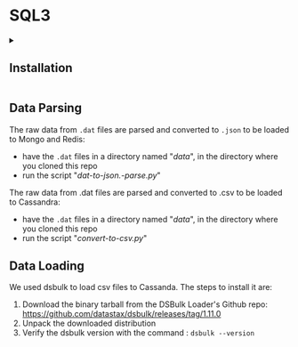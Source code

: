 # SQL3
<details>
<summary><h2>Installation</h2></summary>
Prerequisites:
- Cassandra: Java jdk 11

### MongoDB
For the MongoDB installation in Ubuntu 22.04:
1. Install the necessary packages with the command:
  ```
  sudo apt install software-properties-common gnupg apt-transport-https ca-certificates -y
  ```
2. Import the public key for MongoDB on your system with the command:
  ```
  curl -fsSL https://pgp.mongodb.com/server-7.0.asc |  sudo gpg -o /usr/share/keyrings/mongodb-server-7.0.gpg --dearmor
  ```
3. Add MongoDB 7.0 APT repository to the /etc/apt/sources.list.d directory with the command:
  ```
  echo "deb [ arch=amd64,arm64 signed-by=/usr/share/keyrings/mongodb-server-7.0.gpg ] https://repo.mongodb.org/apt/ubuntu jammy/mongodb-org/7.0 multiverse" | 
  sudo tee /etc/apt/sources.list.d/mongodb-org-7.0.list
  ```
  
4. Once the repository is added, reload the local package index:
  ```
  sudo apt update
  ```  
5. Install MongoDB:
  ```
  sudo apt install mongodb-org -y
  ```
6. To verify the version:
  ```
  mongod --version
  ```
7. To start and enable MongoDB:
  ```
  sudo systemctl start mongod
  sudo systemctl enable mongod
  ```
8. For MongoDB access use the command:
  ```
  mongosh
  ```

### Apache Cassandra
For the Cassandra installation in Ubuntu 22.04:
1. Download the binary tarball from one of the mirrors on the Apache Cassandra Download site with the command:
  ```
  curl -OL https://dlcdn.apache.org/cassandra/4.0.11/apache-cassandra-4.0.11-bin.tar.gz
  ```
2. To verify the integrity of the downloaded tarball you can compare the signature with the SHA256 file from the Downloads site:
  ```
  gpg --print-md SHA256 apache-cassandra-4.0.11-bin.tar.gz
  ```
3. Unpack the tarball with the command:
  ```
  tar xzvf apache-cassandra-4.0.11-bin.tar.gz
  ```
4. To start Cassandra:
  ```
  cd apache-cassandra-4.0.0/ && bin/cassandra
  ```
5. To start the CQL shell:
  ```
  bin/cqlsh
  ```
</details>

## Data Parsing
The raw data from `.dat` files are parsed and converted to `.json` to be loaded to Mongo and Redis:
- have the `.dat` files in a directory named "_data_", in the directory where you cloned this repo
- run the script "_dat-to-json.-parse.py_"

The raw data from .dat files are parsed and converted to .csv to be loaded to Cassandra:
- have the `.dat` files in a directory named "_data_", in the directory where you cloned this repo
- run the script "_convert-to-csv.py_"

## Data Loading
We used dsbulk to load csv files to Cassanda. The steps to install it are:
1. Download the binary tarball from the DSBulk Loader's Github repo: https://github.com/datastax/dsbulk/releases/tag/1.11.0
2. Unpack the downloaded distribution
3. Verify the dsbulk version with the command : ```dsbulk --version``` 
